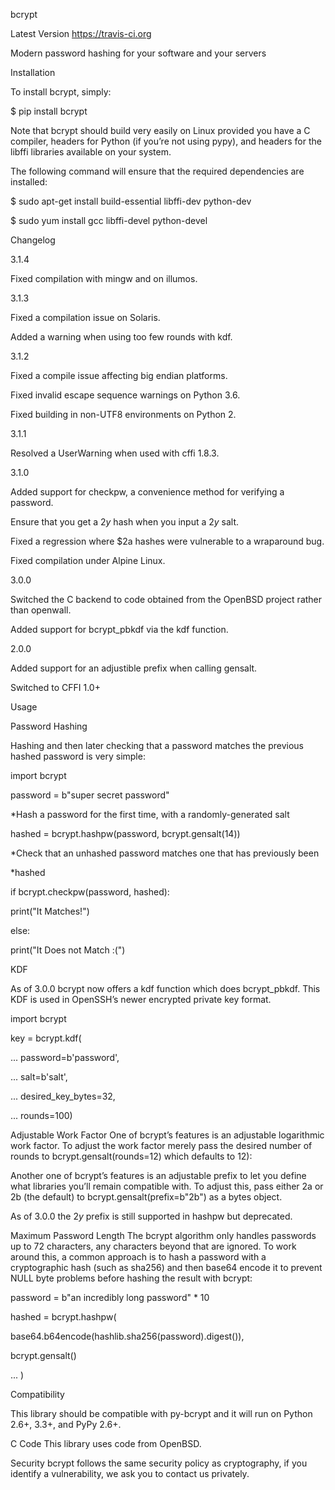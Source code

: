 bcrypt

Latest Version  https://travis-ci.org

Modern password hashing for your software and your servers

Installation

To install bcrypt, simply:

$ pip install bcrypt 

Note that bcrypt should build very easily on Linux provided you have a C compiler, headers for Python (if you’re not using pypy), and headers for the libffi libraries available on your system.

The following command will ensure that the required dependencies are installed:

$ sudo apt-get install build-essential libffi-dev python-dev

$ sudo yum install gcc libffi-devel python-devel

Changelog

3.1.4

Fixed compilation with mingw and on illumos.


3.1.3

Fixed a compilation issue on Solaris.

Added a warning when using too few rounds with kdf.


3.1.2

Fixed a compile issue affecting big endian platforms.

Fixed invalid escape sequence warnings on Python 3.6.

Fixed building in non-UTF8 environments on Python 2.


3.1.1

Resolved a UserWarning when used with cffi 1.8.3.



3.1.0

Added support for checkpw, a convenience method for verifying a password.

Ensure that you get a $2y$ hash when you input a $2y$ salt.

Fixed a regression where $2a hashes were vulnerable to a wraparound bug.

Fixed compilation under Alpine Linux.


3.0.0

Switched the C backend to code obtained from the OpenBSD project rather than openwall.

Added support for bcrypt_pbkdf via the kdf function.



2.0.0

Added support for an adjustible prefix when calling gensalt.

Switched to CFFI 1.0+

Usage

Password Hashing

Hashing and then later checking that a password matches the previous hashed password is very simple:




import bcrypt

password = b"super secret password"

*Hash a password for the first time, with a randomly-generated salt

hashed = bcrypt.hashpw(password, bcrypt.gensalt(14))

*Check that an unhashed password matches one that has previously been

*hashed

if bcrypt.checkpw(password, hashed):

print("It Matches!")

else:

print("It Does not Match :(")



KDF

As of 3.0.0 bcrypt now offers a kdf function which does bcrypt_pbkdf. This KDF is used in OpenSSH’s newer encrypted private key format.

import bcrypt

key = bcrypt.kdf(

...     password=b'password',

...     salt=b'salt',

...     desired_key_bytes=32,

...     rounds=100)


Adjustable Work Factor
One of bcrypt’s features is an adjustable logarithmic work factor. To adjust the work factor merely pass the desired number of rounds to bcrypt.gensalt(rounds=12) which defaults to 12):

Another one of bcrypt’s features is an adjustable prefix to let you define what libraries you’ll remain compatible with. To adjust this, pass either 2a or 2b (the default) to bcrypt.gensalt(prefix=b"2b") as a bytes object.

As of 3.0.0 the $2y$ prefix is still supported in hashpw but deprecated.

Maximum Password Length
The bcrypt algorithm only handles passwords up to 72 characters, any characters beyond that are ignored. To work around this, a common approach is to hash a password with a cryptographic hash (such as sha256) and then base64 encode it to prevent NULL byte problems before hashing the result with bcrypt:

password = b"an incredibly long password" * 10

hashed = bcrypt.hashpw(

base64.b64encode(hashlib.sha256(password).digest()),

bcrypt.gensalt()

... )


Compatibility

This library should be compatible with py-bcrypt and it will run on Python 2.6+, 3.3+, and PyPy 2.6+.

C Code
This library uses code from OpenBSD.

Security
bcrypt follows the same security policy as cryptography, if you identify a vulnerability, we ask you to contact us privately.
